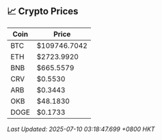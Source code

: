## 📈 Crypto Prices

| Coin | Price |
| ---- | ----- |
| BTC | $109746.7042 |
| ETH | $2723.9920 |
| BNB | $665.5579 |
| CRV | $0.5530 |
| ARB | $0.3443 |
| OKB | $48.1830 |
| DOGE | $0.1733 |

_Last Updated: 2025-07-10 03:18:47.699 +0800 HKT_
